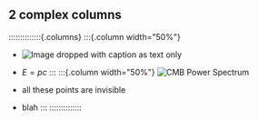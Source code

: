## 2 complex columns

::::::::::::::{.columns}
:::{.column width="50%"}
- ![Image dropped with caption as text only](https://upload.wikimedia.org/wikipedia/commons/thumb/2/2d/WMAP_2010.png/440px-WMAP_2010.png)
- $E = pc$
:::
:::{.column width="50%"}
![CMB Power Spectrum](https://upload.wikimedia.org/wikipedia/commons/thumb/1/16/PowerSpectrumExt.svg/600px-PowerSpectrumExt.svg.png)

- all these points are invisible
- blah
:::
::::::::::::::

